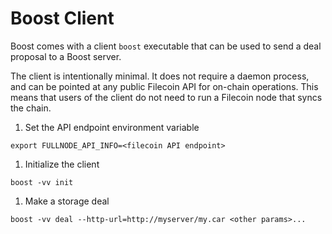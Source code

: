 # Boost Client

Boost comes with a client `boost` executable that can be used to send a deal proposal to a Boost server.

The client is intentionally minimal. It does not require a daemon process, and can be pointed at any public Filecoin API for on-chain operations. This means that users of the client do not need to run a Filecoin node that syncs the chain.

1. Set the API endpoint environment variable

```
export FULLNODE_API_INFO=<filecoin API endpoint>
```

1. Initialize the client

```
boost -vv init
```

1. Make a storage deal

```
boost -vv deal --http-url=http://myserver/my.car <other params>...
```
